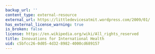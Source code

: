 ```yaml
---
backup_url: ''
content_type: external-resource
external_url: https://littledevicesatmit.wordpress.com/2009/01/
has_external_license_warning: true
is_broken: false
license: https://en.wikipedia.org/wiki/All_rights_reserved
title: Innovations for International Health
uid: c5bfcc26-0d05-4d32-8982-4000cd689157
---
```

